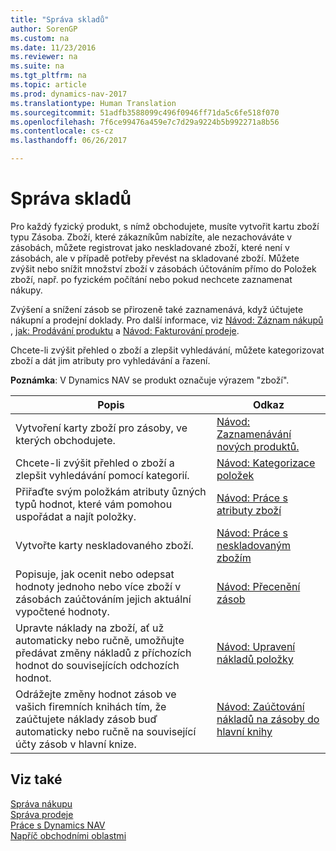 ```yaml
---
title: "Správa skladů"
author: SorenGP
ms.custom: na
ms.date: 11/23/2016
ms.reviewer: na
ms.suite: na
ms.tgt_pltfrm: na
ms.topic: article
ms.prod: dynamics-nav-2017
ms.translationtype: Human Translation
ms.sourcegitcommit: 51adfb3588099c496f0946ff71da5c6fe518f070
ms.openlocfilehash: 7f6ce99476a459e7c7d29a9224b5b992271a8b56
ms.contentlocale: cs-cz
ms.lasthandoff: 06/26/2017

---
```


# <a name="manage-inventory"></a>Správa skladů
Pro každý fyzický produkt, s nímž obchodujete, musíte vytvořit kartu zboží typu Zásoba. Zboží, které zákazníkům nabízíte, ale nezachováváte v zásobách, můžete registrovat jako neskladované zboží, které není v zásobách, ale v případě potřeby převést na skladované zboží. Můžete zvýšit nebo snížit množství zboží v zásobách účtováním přímo do Položek zboží, např. po fyzickém počítání nebo pokud nechcete zaznamenat nákupy.

Zvýšení a snížení zásob se přirozeně také zaznamenává, když účtujete nákupní a prodejní doklady. Pro další informace, viz [Návod: Záznam nákupů](purchasing-how-record-purchases.md) , [jak: Prodávání produktu](sales-how-sell-products.md) a [Návod: Fakturování prodeje](sales-how-invoice-sales.md).

Chcete-li zvýšit přehled o zboží a zlepšit vyhledávání, můžete kategorizovat zboží a dát jim atributy pro vyhledávání a řazení.   

**Poznámka**: V Dynamics NAV se produkt označuje výrazem "zboží".

|Popis |Odkaz |
|---|----|
|Vytvoření karty zboží pro zásoby, ve kterých obchodujete.|[Návod: Zaznamenávání nových produktů.](inventory-how-register-new-products.md)|
|Chcete-li zvýšit přehled o zboží a zlepšit vyhledávání pomocí kategorií.|[Návod: Kategorizace položek](inventory-how-categorize-items.md)|  
|Přiřaďte svým položkám atributy ůzných typů hodnot, které vám pomohou uspořádat a najít položky.|[Návod: Práce s atributy zboží](inventory-how-work-item-attributes.md)|
|Vytvořte karty neskladovaného zboží.|[Návod: Práce s neskladovaným zbožím](inventory-how-work-nonstock-items.md)|
|Popisuje, jak ocenit nebo odepsat hodnoty jednoho nebo více zboží v zásobách zaúčtováním jejich aktuální vypočtené hodnoty.|[Návod: Přecenění zásob](inventory-how-revalue-inventory.md)|
|Upravte náklady na zboží, ať už automaticky nebo ručně, umožňujte předávat změny nákladů z příchozích hodnot do souvisejících odchozích hodnot.|[Návod: Upravení nákladů položky](inventory-how-adjust-item-costs.md)|
|Odrážejte změny hodnot zásob ve vašich firemních knihách tím, že zaúčtujete náklady zásob buď automaticky nebo ručně na související účty zásob v hlavní knize.|[Návod: Zaúčtování nákladů na zásoby do hlavní knihy](inventory-how-post-inventory-cost-gl.md)|

## <a name="see-also"></a>Viz také  
[Správa nákupu](purchasing-manage-purchasing.md)  
[Správa prodeje](sales-manage-sales.md)  
[Práce s Dynamics NAV](ui-work-product.md)  
[Napříč obchodními oblastmi](ui-across-business-areas.md)

